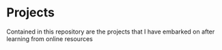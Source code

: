 # Projects
Contained in this repository are the projects that I have embarked on after learning from online resources
